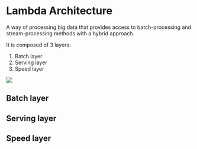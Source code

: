 # Lambda Architecture

A way of processing big data that  provides access to batch-processing and stream-processing methods with a hybrid approach.

It is composed of 3 layers:
1. Batch layer
2. Serving layer
3. Speed layer

![](https://databricks.com/wp-content/uploads/2018/12/hadoop-architecture.jpg)

## Batch layer

## Serving layer

## Speed layer
